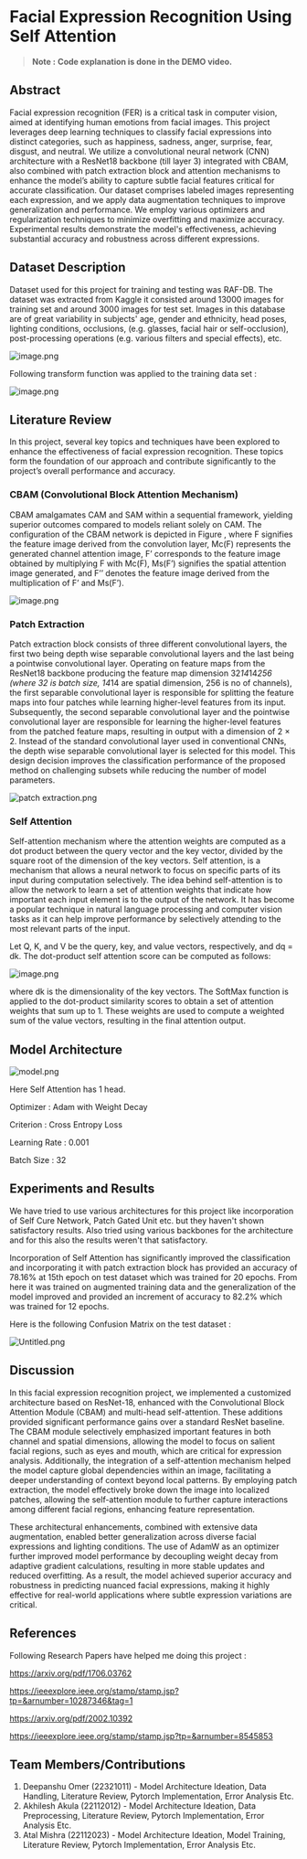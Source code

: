 # Facial Expression Recognition Using Self Attention

> **Note :**
**Code explanation is done in the DEMO video.**
> 

## Abstract

Facial expression recognition (FER) is a critical task in computer vision, aimed at identifying human emotions from facial images. This project leverages deep learning techniques to classify facial expressions into distinct categories, such as happiness, sadness, anger, surprise, fear, disgust, and neutral. We utilize a convolutional neural network (CNN) architecture with a ResNet18 backbone (till layer 3) integrated with CBAM, also combined with patch extraction block and attention mechanisms to enhance the model’s ability to capture subtle facial features critical for accurate classification. Our dataset comprises labeled images representing each expression, and we apply data augmentation techniques to improve generalization and performance. We employ various optimizers and regularization techniques to minimize overfitting and maximize accuracy. Experimental results demonstrate the model's effectiveness, achieving substantial accuracy and robustness across different expressions.

## Dataset Description

Dataset used for this project for training and testing was RAF-DB. The dataset was extracted from Kaggle it consisted around 13000 images for training set and around 3000 images for test set. Images in this database are of great variability in subjects' age, gender and ethnicity, head poses, lighting conditions, occlusions, (e.g. glasses, facial hair or self-occlusion), post-processing operations (e.g. various filters and special effects), etc. 

![image.png](image.png)

Following transform function was applied to the training data set :

![image.png](image%201.png)

## **Literature Review**

In this project, several key topics and techniques have been explored to enhance the effectiveness of facial expression recognition. These topics form the foundation of our approach and contribute significantly to the project’s overall performance and accuracy.

### CBAM (Convolutional Block Attention Mechanism)

CBAM amalgamates CAM and SAM within a sequential framework, yielding superior outcomes compared to models reliant solely on CAM. The configuration of the CBAM network is depicted in Figure , where F signifies the feature image
derived from the convolution layer, Mc(F) represents the generated channel attention image, F’ corresponds to the feature image obtained by multiplying F with Mc(F), Ms(F’) signifies the spatial attention image generated, and F’’ denotes the feature image derived from the multiplication of F’ and Ms(F’).

![image.png](image%202.png)

### Patch Extraction

Patch extraction block consists of three different convolutional layers, the first two being depth wise separable convolutional layers and the last being a pointwise convolutional layer. Operating on feature maps from the ResNet18 backbone producing the feature map dimension 32*14*14*256 (where 32 is batch size, 14*14 are spatial dimension, 256 is no of channels), the first separable convolutional layer is responsible for splitting the feature maps into four patches while learning higher-level features from its input. Subsequently, the second separable convolutional layer and the pointwise convolutional layer are responsible for learning the higher-level features from the patched feature maps, resulting in output with a dimension of 2 × 2. Instead of the standard convolutional layer used in conventional CNNs, the depth wise separable convolutional layer is selected for this model. This design decision improves the classification performance of the proposed method on challenging subsets while reducing the number of model parameters.  

![patch extraction.png](patch_extraction.png)

### Self Attention

Self-attention mechanism where the attention weights are computed as a dot product between the query vector and the key vector, divided by the square root of the dimension of the key vectors. Self attention, is a mechanism that allows a neural network to focus on specific parts of its input during computation selectively. The idea behind self-attention is to allow the network to learn a set of attention weights that indicate how important each input element is to the output of the network. It has become a popular technique in natural language processing and computer vision tasks as it can help improve performance by selectively attending to the most relevant parts of the input.

Let Q, K, and V be the query, key, and value vectors, respectively, and dq = dk. The dot-product self attention score can be computed as follows:

![image.png](image%203.png)

where dk is the dimensionality of the key vectors. The SoftMax function is applied to the dot-product similarity scores to obtain a set of attention weights that sum up to 1. These weights are used to compute a weighted sum of the value vectors, resulting in the final attention output.

## Model Architecture

![model.png](6b5a58f1-124d-46c9-8b26-78dce190b9c1.png)

Here Self Attention has 1 head.

Optimizer : Adam with Weight Decay

Criterion : Cross Entropy Loss

Learning Rate : 0.001

Batch Size : 32

## Experiments and Results

We have tried to use various architectures for this project like incorporation of Self Cure Network, Patch Gated Unit etc. but they haven't shown satisfactory results. Also tried using various backbones for the architecture and for this also the results weren't that satisfactory. 

Incorporation of Self Attention has significantly improved the classification and incorporating it with patch extraction block has provided an accuracy of 78.16% at 15th epoch on test dataset which was trained for 20 epochs. From here it was trained on augmented training data and the generalization of the model improved and provided an increment of accuracy to 82.2% which was trained for 12 epochs.

Here is the following Confusion Matrix on the test dataset :

![Untitled.png](Untitled.png)

## Discussion

In this facial expression recognition project, we implemented a customized architecture based on ResNet-18, enhanced with the Convolutional Block Attention Module (CBAM) and multi-head self-attention. These additions provided significant performance gains over a standard ResNet baseline. The CBAM module selectively emphasized important features in both channel and spatial dimensions, allowing the model to focus on salient facial regions, such as eyes and mouth, which are critical for expression analysis. Additionally, the integration of a self-attention mechanism helped the model capture global dependencies within an image, facilitating a deeper understanding of context beyond local patterns. By employing patch extraction, the model effectively broke down the image into localized patches, allowing the self-attention module to further capture interactions among different facial regions, enhancing feature representation.

These architectural enhancements, combined with extensive data augmentation, enabled better generalization across diverse facial expressions and lighting conditions. The use of AdamW as an optimizer further improved model performance by decoupling weight decay from adaptive gradient calculations, resulting in more stable updates and reduced overfitting. As a result, the model achieved superior accuracy and robustness in predicting nuanced facial expressions, making it highly effective for real-world applications where subtle expression variations are critical.

## References

Following Research Papers have helped me doing this project :

https://arxiv.org/pdf/1706.03762 

https://ieeexplore.ieee.org/stamp/stamp.jsp?tp=&arnumber=10287346&tag=1 

https://arxiv.org/pdf/2002.10392

https://ieeexplore.ieee.org/stamp/stamp.jsp?tp=&arnumber=8545853

## Team Members/Contributions

1. Deepanshu Omer (22321011) - 
Model Architecture Ideation, Data Handling, Literature Review, Pytorch Implementation, Error Analysis Etc.
2. Akhilesh Akula (22112012) - 
Model Architecture Ideation, Data Preprocessing, Literature Review, Pytorch Implementation, Error Analysis Etc.
3. Atal Mishra (22112023) - 
Model Architecture Ideation, Model Training, Literature Review, Pytorch Implementation, Error Analysis Etc.
